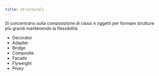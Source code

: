 ```yaml
---
title: Strutturali
---
```


Si concentrano sulla composizione di classi e oggetti per formare strutture più grandi mantenendo la flessibilità.

- Decorator
- Adapter
- Bridge
- Composite
- Facade
- Flyweight
- Proxy
